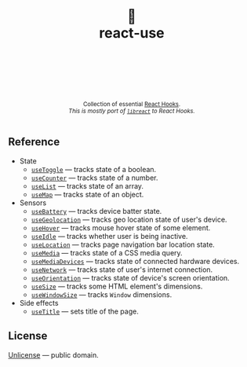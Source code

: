 <div align="center">
  <h1>
    <br/>
    <br/>
    🎣
    <br />
    react-use
    <br />
    <br />
    <br />
    <br />
  </h1>
  <sup>
    Collection of essential <a href="https://reactjs.org/docs/hooks-intro.html">React Hooks</a>.</em>
    <br />
    <em>This is mostly port of <a href="https://github.com/streamich/libreact"><code>libreact</code></a> to React Hooks.</em>
  </sub>
  <br />
  <br />
</div>



## Reference

- State
   - [`useToggle`](./docs/useToggle.md) &mdash; tracks state of a boolean.
   - [`useCounter`](./docs/useCounter.md) &mdash; tracks state of a number.
   - [`useList`](./docs/useList.md) &mdash; tracks state of an array.
   - [`useMap`](./docs/useMap.md) &mdash; tracks state of an object.
- Sensors
   - [`useBattery`](./docs/useBattery.md) &mdash; tracks device batter state.
   - [`useGeolocation`](./docs/useGeolocation.md) &mdash; tracks geo location state of user's device.
   - [`useHover`](./docs/useHover.md) &mdash; tracks mouse hover state of some element.
   - [`useIdle`](./docs/useIdle.md) &mdash; tracks whether user is being inactive.
   - [`useLocation`](./docs/useLocation.md) &mdash; tracks page navigation bar location state.
   - [`useMedia`](./docs/useMedia.md) &mdash; tracks state of a CSS media query.
   - [`useMediaDevices`](./docs/useMediaDevices.md) &mdash; tracks state of connected hardware devices.
   - [`useNetwork`](./docs/useNetwork.md) &mdash; tracks state of user's internet connection.
   - [`useOrientation`](./docs/useOrientation.md) &mdash; tracks state of device's screen orientation.
   - [`useSize`](./docs/useSize.md) &mdash; tracks some HTML element's dimensions.
   - [`useWindowSize`](./docs/useWindowSize.md) &mdash; tracks `Window` dimensions.
- Side effects
   - [`useTitle`](./docs/useTitle.md) &mdash; sets title of the page.


## License

[Unlicense](./LICENSE) &mdash; public domain.
